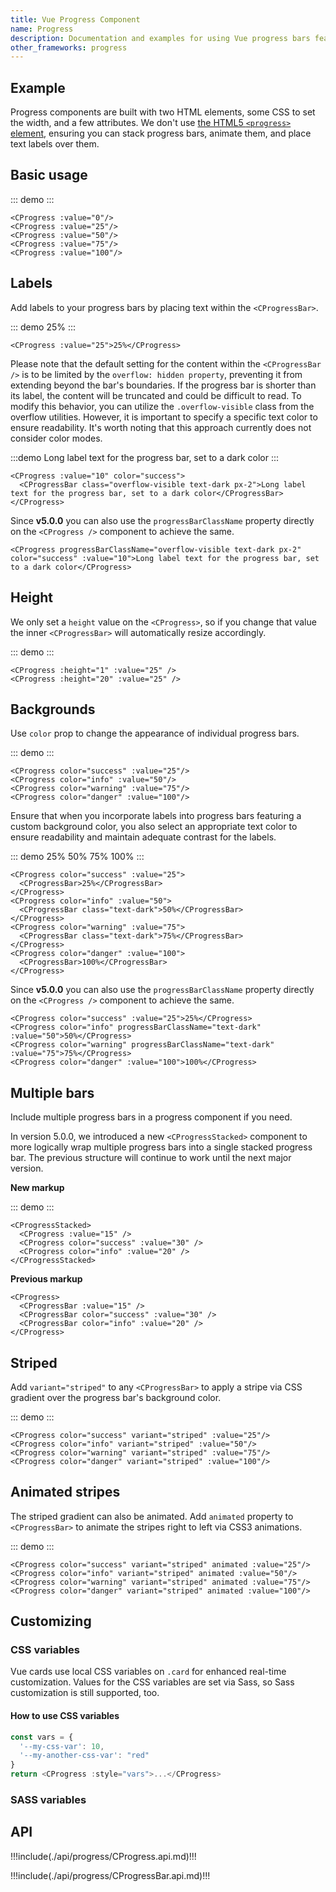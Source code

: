 ```yaml
---
title: Vue Progress Component
name: Progress
description: Documentation and examples for using Vue progress bars featuring support for stacked bars, animated backgrounds, and text labels.
other_frameworks: progress
---
```


## Example

Progress components are built with two HTML elements, some CSS to set the width, and a few attributes. We don't use [the HTML5 `<progress>` element](https://developer.mozilla.org/en-US/docs/Web/HTML/Element/progress), ensuring you can stack progress bars, animate them, and place text labels over them.

## Basic usage

::: demo
<CProgress :value="0"/>
<CProgress :value="25"/>
<CProgress :value="50"/>
<CProgress :value="75"/>
<CProgress :value="100"/>
:::
```vue
<CProgress :value="0"/>
<CProgress :value="25"/>
<CProgress :value="50"/>
<CProgress :value="75"/>
<CProgress :value="100"/>
```

## Labels

Add labels to your progress bars by placing text within the `<CProgressBar>`.

::: demo
<CProgress :value="25">25%</CProgress>
:::
```vue
<CProgress :value="25">25%</CProgress>
```

Please note that the default setting for the content within the `<CProgressBar />` is to be limited by the `overflow: hidden property`, preventing it from extending beyond the bar's boundaries. If the progress bar is shorter than its label, the content will be truncated and could be difficult to read. To modify this behavior, you can utilize the `.overflow-visible` class from the overflow utilities. However, it is important to specify a specific text color to ensure readability. It's worth noting that this approach currently does not consider color modes.

:::demo
<CProgress :value="10" color="success">
  <CProgressBar class="overflow-visible text-dark px-2">Long label text for the progress bar, set to a dark color</CProgressBar>
</CProgress>
:::
```vue
<CProgress :value="10" color="success">
  <CProgressBar class="overflow-visible text-dark px-2">Long label text for the progress bar, set to a dark color</CProgressBar>
</CProgress>
```

Since **v5.0.0** you can also use the `progressBarClassName` property directly on the `<CProgress />` component to achieve the same.

```vue
<CProgress progressBarClassName="overflow-visible text-dark px-2" color="success" :value="10">Long label text for the progress bar, set to a dark color</CProgress>
```

## Height

We only set a `height` value on the `<CProgress>`, so if you change that value the inner `<CProgressBar>` will automatically resize accordingly.

::: demo
<CProgress :height="1" :value="25" />
<CProgress :height="20" :value="25" />
:::
```vue
<CProgress :height="1" :value="25" />
<CProgress :height="20" :value="25" />
```

## Backgrounds

Use `color` prop to change the appearance of individual progress bars.

::: demo
<CProgress color="success" :value="25"/>
<CProgress color="info" :value="50"/>
<CProgress color="warning" :value="75"/>
<CProgress color="danger" :value="100"/>
:::
```vue
<CProgress color="success" :value="25"/>
<CProgress color="info" :value="50"/>
<CProgress color="warning" :value="75"/>
<CProgress color="danger" :value="100"/>
```

Ensure that when you incorporate labels into progress bars featuring a custom background color, you also select an appropriate text color to ensure readability and maintain adequate contrast for the labels.

::: demo
<CProgress color="success" :value="25">
  <CProgressBar>25%</CProgressBar>
</CProgress>
<CProgress color="info" :value="50">
  <CProgressBar class="text-dark">50%</CProgressBar>
</CProgress>
<CProgress color="warning" :value="75">
  <CProgressBar class="text-dark">75%</CProgressBar>
</CProgress>
<CProgress color="danger" :value="100">
  <CProgressBar>100%</CProgressBar>
</CProgress>
:::
```vue
<CProgress color="success" :value="25">
  <CProgressBar>25%</CProgressBar>
</CProgress>
<CProgress color="info" :value="50">
  <CProgressBar class="text-dark">50%</CProgressBar>
</CProgress>
<CProgress color="warning" :value="75">
  <CProgressBar class="text-dark">75%</CProgressBar>
</CProgress>
<CProgress color="danger" :value="100">
  <CProgressBar>100%</CProgressBar>
</CProgress>
```


Since **v5.0.0** you can also use the `progressBarClassName` property directly on the `<CProgress />` component to achieve the same.

```vue
<CProgress color="success" :value="25">25%</CProgress>
<CProgress color="info" progressBarClassName="text-dark" :value="50">50%</CProgress>
<CProgress color="warning" progressBarClassName="text-dark" :value="75">75%</CProgress>
<CProgress color="danger" :value="100">100%</CProgress>
```

## Multiple bars

Include multiple progress bars in a progress component if you need.

<Callout color="info" title="New markup in v5.0.0">
  In version 5.0.0, we introduced a new <code>&lt;CProgressStacked&gt;</code> component to more logically wrap multiple progress bars into a single stacked progress bar. The previous structure will continue to work until the next major version.
</Callout>


**New markup**

::: demo
<CProgressStacked>
  <CProgress :value="15" />
  <CProgress color="success" :value="30" />
  <CProgress color="info" :value="20" />
</CProgressStacked>
:::
```vue
<CProgressStacked>
  <CProgress :value="15" />
  <CProgress color="success" :value="30" />
  <CProgress color="info" :value="20" />
</CProgressStacked>
```


**Previous markup**
```vue
<CProgress>
  <CProgressBar :value="15" />
  <CProgressBar color="success" :value="30" />
  <CProgressBar color="info" :value="20" />
</CProgress>
```

## Striped

Add `variant="striped"` to any `<CProgressBar>` to apply a stripe via CSS gradient over the progress bar's background color.

::: demo
<CProgress color="success" variant="striped" :value="25"/>
<CProgress color="info" variant="striped" :value="50"/>
<CProgress color="warning" variant="striped" :value="75"/>
<CProgress color="danger" variant="striped" :value="100"/>
:::
```vue
<CProgress color="success" variant="striped" :value="25"/>
<CProgress color="info" variant="striped" :value="50"/>
<CProgress color="warning" variant="striped" :value="75"/>
<CProgress color="danger" variant="striped" :value="100"/>
```

## Animated stripes

The striped gradient can also be animated. Add `animated` property to `<CProgressBar>` to animate the stripes right to left via CSS3 animations.

::: demo
<CProgress color="success" variant="striped" animated :value="25"/>
<CProgress color="info" variant="striped" animated :value="50"/>
<CProgress color="warning" variant="striped" animated :value="75"/>
<CProgress color="danger" variant="striped" animated :value="100"/>
:::
```vue
<CProgress color="success" variant="striped" animated :value="25"/>
<CProgress color="info" variant="striped" animated :value="50"/>
<CProgress color="warning" variant="striped" animated :value="75"/>
<CProgress color="danger" variant="striped" animated :value="100"/>
```

## Customizing

### CSS variables

Vue cards use local CSS variables on `.card` for enhanced real-time customization. Values for the CSS variables are set via Sass, so Sass customization is still supported, too.

<ScssDocs file="_progress.scss" capture="progress-css-vars"/>

#### How to use CSS variables

```js
const vars = { 
  '--my-css-var': 10,
  '--my-another-css-var': "red" 
}
return <CProgress :style="vars">...</CProgress>
```

### SASS variables

<ScssDocs file="_variables.scss" capture="progress-variables"/>

## API

!!!include(./api/progress/CProgress.api.md)!!!

!!!include(./api/progress/CProgressBar.api.md)!!!